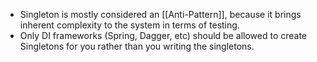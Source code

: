 - Singleton is mostly considered an [[Anti-Pattern]], because it brings inherent complexity to the system in terms of testing. 
- Only DI frameworks (Spring, Dagger, etc) should be allowed to create Singletons for you rather than you writing the singletons.